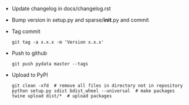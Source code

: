 *   Update changelog in docs/changelog.rst

*   Bump version in setup.py and sparse/__init__.py and commit

*   Tag commit

        git tag -a x.x.x -m 'Version x.x.x'

*   Push to github

        git push pydata master --tags

*   Upload to PyPI

        git clean -xfd  # remove all files in directory not in repository
        python setup.py sdist bdist_wheel --universal  # make packages
        twine upload dist/*  # upload packages
